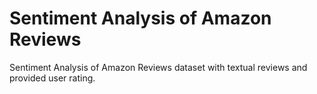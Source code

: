 # Sentiment Analysis of Amazon Reviews
 Sentiment Analysis of Amazon Reviews dataset with textual reviews and provided user rating.
